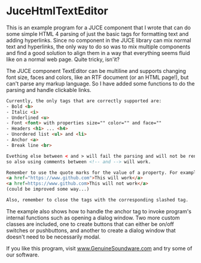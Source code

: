 # JuceHtmlTextEditor

This is an example program for a JUCE component that I wrote that can do some simple HTML 4 parsing of just the basic tags for formatting text and adding hyperlinks.
Since no component in the JUCE library can mix normal text and hyperlinks, the only way to do so was to mix multiple components and find a good solution to align them in a way 
that everything seems fluid like on a normal web page. Quite tricky, isn'it?

The JUCE component TextEditor can be multiline and supports changing font size, faces and colors, like an RTF document (or an HTML page!), but can't parse any markup language.
So I have added some functions to do the parsing and handle clickable links.

```html
Currently, the only tags that are correctly supported are:
- Bold <b>
- Italic <i>
- Underlined <u>
- Font <font> with properties size="" color="" and face=""
- Headers <h1> ... <h4>
- Unordered list <ul> and <li>
- Anchor <a>
- Break line <br>

Evething else between < and > will fail the parsing and will not be rendered as text, 
so also using comments between <!-- and --> will work.

Remember to use the quote marks for the value of a property. For example:
<a href="https://www.github.com">This will work</a>
<a href=https://www.github.com>This will not work</a>
(could be improved some way...)

Also, remember to close the tags with the corresponding slashed tag.

```
The example also shows how to handle the anchor tag to invoke program's internal functions such as opening a dialog window.
Two more custom classes are included, one to create buttons that can either be on/off switches or pushbuttons, and another to create a dialog window that doesn't need to be necessarily modal.

If you like this program, visit www.GenuineSoundware.com and try some of our software.
